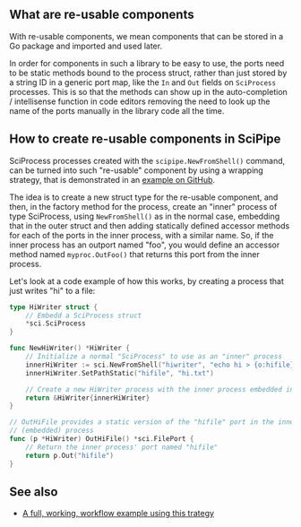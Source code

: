 ## What are re-usable components

With re-usable components, we mean components that can be stored in a Go
package and imported and used later.

In order for components in such a library to be easy to use, the ports need to
be static methods bound to the process struct, rather than just stored by a
string ID in a generic port map, like the `In` and `Out` fields on `SciProcess`
processes.  This is so that the methods can show up in the auto-completion /
intellisense function in code editors removing the need to look up the name of
the ports manually in the library code all the time.

## How to create re-usable components in SciPipe

SciProcess processes created with the `scipipe.NewFromShell()` command, can be
turned into such "re-usable" component by using a wrapping strategy, that is
demonstrated in an [example on GitHub](https://github.com/scipipe/scipipe/blob/master/examples/wrapper_procs/wrap.go).

The idea is to create a new struct type for the re-usable component, and then,
in the factory method for the process, create an "inner" process of type
SciProcess, using `NewFromShell()` as in the normal case, embedding that in the
outer struct and then adding statically defined accessor methods for each of
the ports in the inner process, with a similar name.  So, if the inner process
has an outport named "foo", you would define an accessor method named
`myproc.OutFoo()` that returns this port from the inner process.

Let's look at a code example of how this works, by creating a process that just
writes "hi" to a file:

```go
type HiWriter struct {
    // Embedd a SciProcess struct
	*sci.SciProcess
}

func NewHiWriter() *HiWriter {
    // Initialize a normal "SciProcess" to use as an "inner" process
	innerHiWriter := sci.NewFromShell("hiwriter", "echo hi > {o:hifile}")
	innerHiWriter.SetPathStatic("hifile", "hi.txt")

    // Create a new HiWriter process with the inner process embedded into it
	return &HiWriter{innerHiWriter}
}

// OutHiFile provides a static version of the "hifile" port in the inner
// (embedded) process
func (p *HiWriter) OutHiFile() *sci.FilePort {
    // Return the inner process' port named "hifile"
    return p.Out("hifile")
}
```

## See also

- [A full, working, workflow example using this trategy](https://github.com/scipipe/scipipe/blob/master/examples/wrapper_procs/wrap.go)
